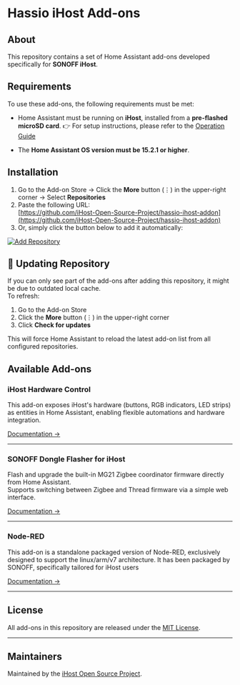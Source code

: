 # Hassio iHost Add-ons

## About
This repository contains a set of Home Assistant add-ons developed specifically for **SONOFF iHost**.

## Requirements
To use these add-ons, the following requirements must be met:

* Home Assistant must be running on **iHost**, installed from a **pre-flashed microSD card**.
  👉 For setup instructions, please refer to the [Operation Guide](https://github.com/iHost-Open-Source-Project/ha-operating-system?tab=readme-ov-file#readme)

* The **Home Assistant OS version must be 15.2.1 or higher**.


## Installation
1. Go to the Add-on Store → Click the **More** button (⋮) in the upper-right corner → Select **Repositories**  
2. Paste the following URL:  
   [https://github.com/iHost-Open-Source-Project/hassio-ihost-addon](https://github.com/iHost-Open-Source-Project/hassio-ihost-addon)  
3. Or, simply click the button below to add it automatically:

[![Add Repository](https://my.home-assistant.io/badges/supervisor_add_addon_repository.svg)](https://my.home-assistant.io/redirect/supervisor_add_addon_repository/?repository_url=https%3A%2F%2Fgithub.com%2FiHost-Open-Source-Project%2Fhassio-ihost-addon)

## 🔄 Updating Repository

If you can only see part of the add-ons after adding this repository, it might be due to outdated local cache.  
To refresh:

1. Go to the Add-on Store  
2. Click the **More** button (⋮) in the upper-right corner  
3. Click **Check for updates**

This will force Home Assistant to reload the latest add-on list from all configured repositories.

## Available Add-ons

### iHost Hardware Control

This add-on exposes iHost's hardware (buttons, RGB indicators, LED strips) as entities in Home Assistant, enabling flexible automations and hardware integration.

[Documentation →](https://github.com/iHost-Open-Source-Project/hassio-ihost-addon/blob/master/hassio-ihost-hardware-control/DOCS.md)

---

### SONOFF Dongle Flasher for iHost

Flash and upgrade the built-in MG21 Zigbee coordinator firmware directly from Home Assistant.  
Supports switching between Zigbee and Thread firmware via a simple web interface.

[Documentation →](https://github.com/iHost-Open-Source-Project/hassio-ihost-addon/blob/master/hassio-ihost-sonoff-dongle-flasher/DOCS.md)

---
### Node-RED

This add-on is a standalone packaged version of Node-RED, exclusively designed to support the linux/arm/v7 architecture. It has been packaged by SONOFF, specifically tailored for iHost users

[Documentation →](https://github.com/iHost-Open-Source-Project/hassio-ihost-addon/blob/master/hassio-ihost-node-red/README.md)

---

## License

All add-ons in this repository are released under the [MIT License](./LICENSE).

---

## Maintainers

Maintained by the [iHost Open Source Project](https://github.com/iHost-Open-Source-Project).

